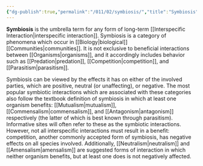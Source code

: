 ```yaml
---
{"dg-publish":true,"permalink":"/011/02/symbiosis/","title":"Symbiosis","tags":["APBIO","BIOL422"],"noteIcon":"1","created":"2024-09-26T13:45:04.133-07:00","updated":"2024-09-26T15:26:10.118-07:00"}
---
```


**Symbiosis** is the umbrella term for any form of long-term [[Interspecific Interaction\|interspecific interaction]]. Symbiosis is a category of phenomena which occur in [[Biology\|biological]] [[Communities\|communities]]. It is not exclusive to beneficial interactions between [[Organisms\|organisms]], and it accordingly includes behavior such as [[Predation\|predation]], [[Competition\|competition]], and [[Parasitism\|parasitism]].

Symbiosis can be viewed by the effects it has on either of the involved parties, which are positive, neutral (or unaffecting), or negative. The most popular symbiotic interactions which are associated with these categories also follow the textbook definition of symbiosis in which at least one organism benefits: [[Mutualism\|mutualism]], [[Commensalism\|commensalism]], and [[Antagonism\|antagonism]] respectively (the latter of which is best known through parasitism). Informative sites will often refer to these as the symbiotic interactions. However, not all interspecific interactions must result in a benefit: competition, another commonly accepted form of symbiosis, has negative effects on all species involved. Additionally, [[Neutralism\|neutralism]] and [[Amensalism\|amensalism]] are suggested forms of interaction in which neither organism benefits, but at least one does is not negatively affected.